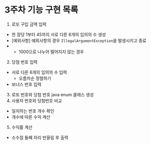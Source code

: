 # 3주차 기능 구현 목록
1. 로또 구입 금액 입력 
- 한 장당 1부터 45까지 서로 다른 6개의 임의의 수 생성
- [예외사항] 예외사항의 경우 `IllegalArgumentException`을 발생시키고 종료
- - 1000으로 나누어 떨어지지 않는 경우
2. 당첨 번호 입력
- 서로 다른 6개의 임의의 수 입력
  - 오름차순 정렬하기
- 보너스 번호 입력
3. 로또 번호와 당첨 번호 java enum 클래스 생성
4. 사용자 번호와 당첨번호 비교
- 일치하는 번호 개수 확인
- 개수에 따른 수익 계산
5. 수익률 계산
- 소수점 둘째 자리 반올림 후 출력